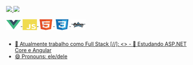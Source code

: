 <div>
  <a href="https://github.com/gbrollo">
  <img height="180em" src="https://github-readme-stats.vercel.app/api?username=gbrollo&show_icons=true&theme=calm&include_all_commits=true&count_private=true"/>
  <img height="180em" src="https://github-readme-stats.vercel.app/api/top-langs/?username=gbrollo&layout=compact&langs_count=7&theme=calm "/>
</div>
  
 <div style="display: inline_block"><br>
  <img align="center" alt="gBrollo-Vue" height="30" width="40" src="https://raw.githubusercontent.com/devicons/devicon/master/icons/vuejs/vuejs-original.svg">
  <img align="center" alt="gBrollo-Js" height="30" width="40" src="https://raw.githubusercontent.com/devicons/devicon/master/icons/javascript/javascript-plain.svg">
  <img align="center" alt="gBrollo-HTML" height="30" width="40" src="https://raw.githubusercontent.com/devicons/devicon/master/icons/html5/html5-original.svg">
  <img align="center" alt="gBrollo-CSS" height="30" width="40" src="https://raw.githubusercontent.com/devicons/devicon/master/icons/css3/css3-original.svg">
  <img align="center" alt="gBrollo-Groovy" height="30" width="40" src="https://raw.githubusercontent.com/devicons/devicon/master/icons/groovy/groovy-original.svg">

  </div>
  
##
  
- 🔭 Atualmente trabalho como Full Stack
[//]: <> - 🌱 Estudando ASP.NET Core e Angular
- 😄 Pronouns: ele/dele

